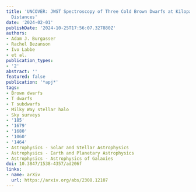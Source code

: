 ```yaml
---
title: 'UNCOVER: JWST Spectroscopy of Three Cold Brown Dwarfs at Kiloparsec-scale
  Distances'
date: '2024-02-01'
publishDate: '2024-10-25T17:56:07.327880Z'
authors:
- Adam J. Burgasser
- Rachel Bezanson
- Ivo Labbe
- et al.
publication_types:
- '2'
abstract: ''
featured: false
publication: '*apj*'
tags:
- Brown dwarfs
- T dwarfs
- T subdwarfs
- Milky Way stellar halo
- Sky surveys
- '185'
- '1679'
- '1680'
- '1060'
- '1464'
- Astrophysics - Solar and Stellar Astrophysics
- Astrophysics - Earth and Planetary Astrophysics
- Astrophysics - Astrophysics of Galaxies
doi: 10.3847/1538-4357/ad206f
links:
- name: arXiv
  url: https://arxiv.org/abs/2308.12107
---
```

